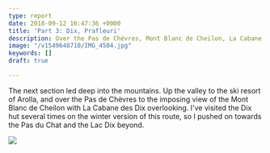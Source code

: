 ```yaml
---
type: report
date: 2018-09-12 16:47:36 +0000
title: 'Part 3: Dix, Prafleuri'
description: Over the Pas de Chèvres, Mont Blanc de Cheilon, La Cabane des Dix
image: "/v1549648710/IMG_4504.jpg"
keywords: []
draft: true

---
```

The next section led deep into the mountains. Up the valley to the ski resort of Arolla, and over the Pas de Chèvres to the imposing view of the Mont Blanc de Cheilon with La Cabane des Dix overlooking. I've visited the Dix hut several times on the winter version of this route, so I pushed on towards the Pas du Chat and the Lac Dix beyond.

![](https://res.cloudinary.com/wildernessprime/image/upload/w_800,dpr_auto/v1549644809/IMG_4490.jpg)